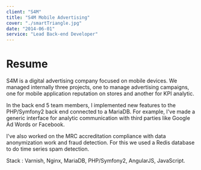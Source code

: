 ```yaml
---
client: "S4M"
title: "S4M Mobile Advertising"
cover: "./smartTriangle.jpg"
date: "2014-06-01"
service: "Lead Back-end Developer"
---
```

# Resume

S4M is a digital advertising company focused on mobile devices. We managed internally three projects, one to manage advertising campaigns, one for mobile application reputation on stores and another for KPI analytic.

In the back end 5 team members, I implemented new features to the PHP/Symfony2 back end connected to a MariaDB. For example, I've made a generic interface for analytic communication with third parties like Google Ad Words or Facebook.

I've also worked on the MRC accreditation compliance with data anonymization work and fraud detection. For this we used a Redis database to do time series spam detection.

Stack : Varnish, Nginx, MariaDB, PHP/Symfony2, AngularJS, JavaScript.